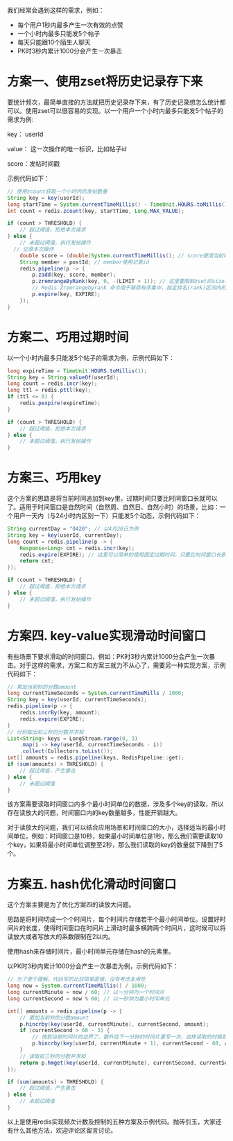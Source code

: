 我们经常会遇到这样的需求，例如：

- 每个用户1秒内最多产生一次有效的点赞
- 一个小时内最多只能发5个帖子
- 每天只能跟10个陌生人聊天
- PK时3秒内累计1000分会产生一次暴击

# 方案一、使用zset将历史记录存下来

要统计频次，最简单直接的方法就把历史记录存下来，有了历史记录想怎么统计都可以。使用zset可以很容易的实现。以一个用户一个小时内最多只能发5个帖子的需求为例:

key： userId

value： 这一次操作的唯一标识，比如帖子id

score：发帖时间戳

示例代码如下：

```java
// 使用zcount获取一个小时内的发帖数量
String key = key(userId);
long startTime = System.currentTimeMillis() - TimeUnit.HOURS.toMillis(1);
int count = redis.zcount(key, startTime, Long.MAX_VALUE);

if (count > THRESHOLD) {
	// 超过阈值，拒绝本次请求
} else {
	// 未超过阈值，执行发帖操作﻿
  // 记录本次操作
	double score = (double)System.currentTimeMillis(); // score使用当前时间戳
	String member = postId; // member使用记录id
	redis.pipeline(p -> {
		p.zadd(key, score, member);
		p.zremrangeByRank(key, 0, -(LIMIT + 1)); // 这里要限制zset的size，以免影响性能
        // Redis Zremrangebyrank 命令用于移除有序集中，指定排名(rank)区间内的所有成员。
		p.expire(key, EXPIRE);
	});
}
```

# 方案二、巧用过期时间

以一个小时内最多只能发5个帖子的需求为例，示例代码如下：

```java
long expireTime = TimeUnit.HOURS.toMillis(1);
String key = String.valueOf(userId);
long count = redis.incr(key);
long ttl = redis.pttl(key);
if (ttl <= 0) {
	redis.pexpire(expireTime);
}

if (count > THRESHOLD) {
	// 超过阈值，拒绝本次请求
} else {
	// 未超过阈值，执行发帖操作
}
```

# 方案三、巧用key

这个方案的思路是将当前时间追加到key里，过期时间只要比时间窗口长就可以了。适用于时间窗口是自然时间（自然周、自然日、自然小时）的场景，比如：一个用户一天内（与24小时内区别一下）只能发5个动态，示例代码如下：

```java
String currentDay = "0420"; // 以4月20日为例
String key = key(userId, currentDay);
long count = redis.pipeline(p -> {
	Response<Long> cnt = redis.incr(key);
	redis.expire(EXPIRE); // 这里可以简单的使用固定过期时间，只要比时间窗口长即可
	return cnt;
});

if (count > THRESHOLD) {
	// 超过阈值，拒绝本次请求
} else {
	// 未超过阈值，执行发帖操作
}
```

# 方案四. key-value实现滑动时间窗口

有些场景下要求滑动的时间窗口，例如：PK时3秒内累计1000分会产生一次暴击。对于这样的需求，方案二和方案三就力不从心了，需要另一种实现方案，示例代码如下：

```java
// 累加当前秒的分数amount
long currentTimeSeconds = System.currentTimeMills / 1000;
String key = key(userId, currentTimeSeconds);
redis.pipeline(p -> {
	redis.incrBy(key, amount);
	redis.expire(EXPIRE);
}
// 分别取出前三秒的分数并求和
List<String> keys = LongStream.range(0, 3)
	.map(i -> key(userId, currentTimeSeconds - i))
	.collect(Collectors.toList());
int[] amounts = redis.pipeline(keys, RedisPipeline::get);
if (sum(amounts) > THRESHOLD) {
	// 超过阈值，产生暴击
} else {
	// 未超过阈值
}
```

该方案需要读取时间窗口内多个最小时间单位的数据，涉及多个key的读取，所以存在读放大的问题，时间窗口内的key数量越多，性能开销越大。

对于读放大的问题，我们可以结合应用场景和时间窗口的大小，选择适当的最小时间单位。例如：时间窗口是10秒，如果最小时间单位是1秒，那么我们需要读取10个key，如果将最小时间单位调整至2秒，那么我们读取的key的数量就下降到了5个。

# 方案五. hash优化滑动时间窗口

这个方案主要是为了优化方案四的读放大问题。

思路是将时间切成一个个时间片，每个时间片存储若干个最小时间单位。设置好时间片的长度，使得时间窗口在时间片上滑动时最多横跨两个时间片，这时候可以将读放大或者写放大的系数限制在2以内。

使用hash来存储时间片，最小时间单元存储在hash的元素里。

以PK时3秒内累计1000分会产生一次暴击为例，示例代码如下：

```java
// 为了便于理解，代码写的比较简单直接，没有考虑复用性
long now = System.currentTimeMillis() / 1000;
long currentMinute = now / 60; // 以一分钟为一个时间片
long currentSecond = now % 60; // 以一秒钟为最小时间单元

int[] amounts = redis.pipeline(p -> {
    // 累加当前秒的分数amount
    p.hincrby(key(userId, currentMinute), currentSecond, amount);
    if (currentSecond > 60 - 3) {
    	// 快到当前时间片的边界了，额外往下一分钟的时间片里写一次，这样读取的时候就不需要跨时间片了
        p.hincrby(key(userId, currentMinute + 1), currentSecond - 60, amount);
    }
    // 读取前三秒的分数并求和
    return p.hmget(key(userId, currentMinute), currentSecond, currentSecond - 1, currentSecond - 2);
});

if (sum(amounts) > THRESHOLD) {
	// 超过阈值，产生暴击
} else {
	// 未超过阈值
}
```

以上是使用redis实现频次计数及控制的五种方案及示例代码。抛砖引玉，大家还有什么其他方法，欢迎评论区留言讨论。